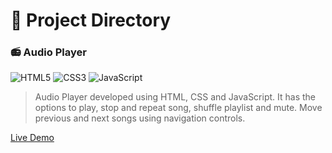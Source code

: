 # 📝 Project Directory

### 📻 Audio Player

![HTML5](https://img.shields.io/badge/html5-%23E34F26.svg?style=for-the-badge&logo=html5&logoColor=white)
![CSS3](https://img.shields.io/badge/css3-%231572B6.svg?style=for-the-badge&logo=css3&logoColor=white)
![JavaScript](https://img.shields.io/badge/javascript-%23323330.svg?style=for-the-badge&logo=javascript&logoColor=%23F7DF1E)

> Audio Player developed using HTML, CSS and JavaScript. It has the options to play, stop and repeat song, shuffle playlist and mute. Move previous and next songs using navigation controls.

[Live Demo](https://heligie.github.io/audio-player/)